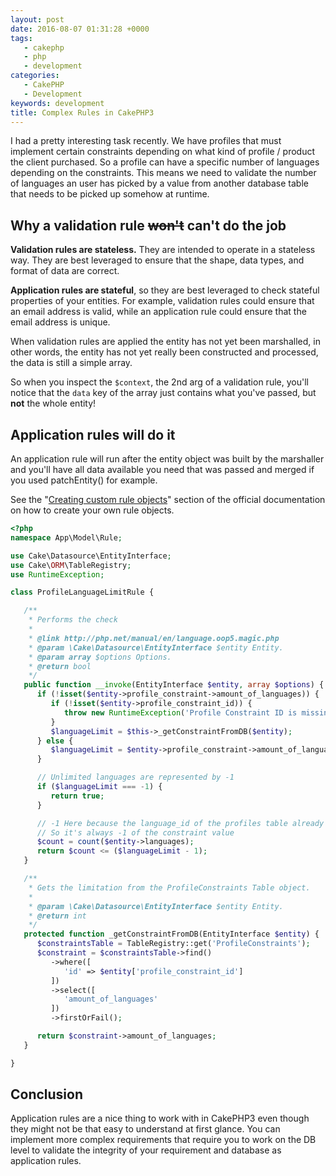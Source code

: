 ```yaml
---
layout: post
date: 2016-08-07 01:31:28 +0000
tags:
   - cakephp
   - php
   - development
categories:
   - CakePHP
   - Development
keywords: development
title: Complex Rules in CakePHP3
---
```


I had a pretty interesting task recently. We have profiles that must implement certain constraints depending on what kind of profile / product the client purchased. So a profile can have a specific number of languages depending on the constraints. This means we need to validate the number of languages an user has picked by a value from another database table that needs to be picked up somehow at runtime.

## Why a validation rule ~~won't~~ can't do the job

**Validation rules are stateless.** They are intended to operate in a stateless way. They are best leveraged to ensure that the shape, data types, and format of data are correct.

**Application rules are stateful**, so they are best leveraged to check stateful properties of your entities. For example, validation rules could ensure that an email address is valid, while an application rule could ensure that the email address is unique.

When validation rules are applied the entity has not yet been marshalled, in other words, the entity has not yet really been constructed and processed, the data is still a simple array.

So when you inspect the `$context`, the 2nd arg of a validation rule, you'll notice that the `data` key of the array just contains what you've passed, but **not** the whole entity!

## Application rules will do it

An application rule will run after the entity object was built by the marshaller and you'll have all data available you need that was passed and merged if you used patchEntity() for example.

See the "[Creating custom rule objects](http://book.cakephp.org/3.0/en/orm/validation.html#creating-custom-rule-objects)" section of the official documentation on how to create your own rule objects.

```php
<?php
namespace App\Model\Rule;

use Cake\Datasource\EntityInterface;
use Cake\ORM\TableRegistry;
use RuntimeException;

class ProfileLanguageLimitRule {

   /**
    * Performs the check
    *
    * @link http://php.net/manual/en/language.oop5.magic.php
    * @param \Cake\Datasource\EntityInterface $entity Entity.
    * @param array $options Options.
    * @return bool
    */
   public function __invoke(EntityInterface $entity, array $options) {
      if (!isset($entity->profile_constraint->amount_of_languages)) {
         if (!isset($entity->profile_constraint_id)) {
            throw new RuntimeException('Profile Constraint ID is missing!');
         }
         $languageLimit = $this->_getConstraintFromDB($entity);
      } else {
         $languageLimit = $entity->profile_constraint->amount_of_languages;
      }

      // Unlimited languages are represented by -1
      if ($languageLimit === -1) {
         return true;
      }

      // -1 Here because the language_id of the profiles table already counts as one language
      // So it's always -1 of the constraint value
      $count = count($entity->languages);
      return $count <= ($languageLimit - 1);
   }

   /**
    * Gets the limitation from the ProfileConstraints Table object.
    *
    * @param \Cake\Datasource\EntityInterface $entity Entity.
    * @return int
    */
   protected function _getConstraintFromDB(EntityInterface $entity) {
      $constraintsTable = TableRegistry::get('ProfileConstraints');
      $constraint = $constraintsTable->find()
         ->where([
            'id' => $entity['profile_constraint_id']
         ])
         ->select([
            'amount_of_languages'
         ])
         ->firstOrFail();

      return $constraint->amount_of_languages;
   }

}
```

## Conclusion

Application rules are a nice thing to work with in CakePHP3 even though they might not be that easy to understand at first glance. You can implement more complex requirements that require you to work on the DB level to validate the integrity of your requirement and database as application rules.
